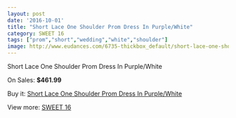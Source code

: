 ```yaml
---
layout: post
date: '2016-10-01'
title: "Short Lace One Shoulder Prom Dress In Purple/White"
category: SWEET 16
tags: ["prom","short","wedding","white","shoulder"]
image: http://www.eudances.com/6735-thickbox_default/short-lace-one-shoulder-prom-dress-in-purple-white.jpg
---
```

Short Lace One Shoulder Prom Dress In Purple/White

On Sales: **$461.99**
<a href="https://www.eudances.com/en/sweet-16/2487-short-lace-one-shoulder-prom-dress-in-purple-white.html"><amp-img layout="responsive" width="600" height="600" src="//www.eudances.com/6735-thickbox_default/short-lace-one-shoulder-prom-dress-in-purple-white.jpg" alt="Short Lace One Shoulder Prom Dress In Purple/White 0" /></a>

Buy it: [Short Lace One Shoulder Prom Dress In Purple/White](https://www.eudances.com/en/sweet-16/2487-short-lace-one-shoulder-prom-dress-in-purple-white.html "Short Lace One Shoulder Prom Dress In Purple/White")

View more: [SWEET 16](https://www.eudances.com/en/18-sweet-16 "SWEET 16")
